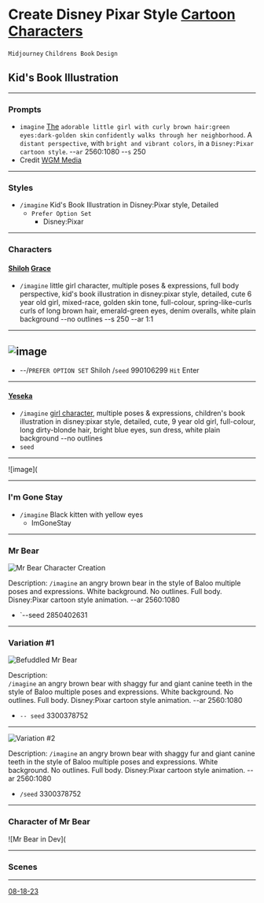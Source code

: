 # Create Disney Pixar Style [Cartoon Characters](https://chat.openai.com/share/dc07af73-bcce-41c2-a45e-9a038d4e0d2b "List of Cartoon Characters' created with ChatGPT") 
`Midjourney` `Childrens Book` `Design`

## Kid's Book Illustration    
---

### Prompts
- `imagine` [The](https://cdn.discordapp.com/attachments/1140534663874609186/1141876893713444874/caseybpoole_The_adorable_little_girl_with_curly_brown_hairgreen_91db9c1a-3244-4081-9d55-74d235259eae.png "The Shiloh Grace - MY MAE BELLE!")  `adorable little girl with curly brown hair:green eyes:dark-golden skin` `confidently walks through her neighborhood`. A `distant perspective`, with `bright and vibrant colors`, in a `Disney:Pixar cartoon style`. --`ar` 2560:1080 --`s` 250
- Credit [WGM Media](https://wgmimedia.com/midjourney-prompts-for-cartoon-characters/)
---
### Styles 
- `/imagine` Kid's Book Illustration in Disney:Pixar style, Detailed
  - `Prefer Option Set`
    - Disney:Pixar
---

### Characters 

#### [Shiloh](https://www.midjourney.com/app/jobs/53294a1d-c789-404f-8924-c9c3c16d762f/) [Grace](https://www.midjourney.com/app/jobs/9f0241f4-f262-469e-8f13-8941c2d0905b/)
  - `/imagine` little girl character, multiple poses & expressions, full body perspective, kid's book illustration in disney:pixar style, detailed, cute 6 year old girl, mixed-race, golden skin tone, full-colour, spring-like-curls curls of long brown hair, emerald-green eyes, denim overalls, white plain background --no outlines --s 250 --ar 1:1

---
![image](https://github.com/cbpoole/midjourney-commands-and-prompts-cheatsheet/assets/141541233/bb3b647a-3ac3-45f3-8c01-bc099e2530bf)    
---
  - --/`PREFER OPTION SET` Shiloh /`seed` 990106299 `Hit` Enter
---
#### [Yeseka](https://www.midjourney.com/app/jobs/a00ac05c-237a-43bf-b0ef-444b991b748c/ "Shiloh Grace Unseen -aka- Imaginary Friend -aka- Yeshua -shhh")   
    
- `/imagine` [girl character](https://www.midjourney.com/app/jobs/ab360030-7402-41fb-b11d-c6c825b4596c/ "future princess modeled after Shiloh best friend from Ohdearsville Alaya"), multiple poses & expressions, children's book illustration in disney:pixar style, detailed, cute, 9 year old girl, full-colour, long dirty-blonde hair, bright blue eyes, sun dress, white plain background --no outlines
- `seed` 

---
![image](



---   
### I'm Gone Stay
  - `/imagine` Black kitten with yellow eyes    
    - ImGoneStay

---

### Mr Bear

![Mr Bear Character Creation](https://media.discordapp.net/attachments/1140534663874609190/1142513185610530876/caseybpoole_an_angry_brown_bear_in_the_style_of_Baloo_multiple__a4443320-1bf9-44b1-be05-c17f7c8a4a74.png?width=1440&height=603)    

Description:
`/imagine` an angry brown bear in the style of Baloo multiple poses and expressions. White background. No outlines. Full body. Disney:Pixar cartoon style animation. --ar 2560:1080    
- `--seed 2850402631

---

### Variation #1    

![Befuddled Mr Bear](https://media.discordapp.net/attachments/1140534663874609190/1142515081997979748/caseybpoole_an_angry_brown_bear_with_shaggy_fur_and_giant_canin_3803e880-5cd0-4df6-bcc7-67fd7235d003.png?width=1440&height=603)    

Description:    
`/imagine` an angry brown bear with shaggy fur and giant canine teeth in the style of Baloo multiple poses and expressions. White background. No outlines. Full body. Disney:Pixar cartoon style animation. --ar 2560:1080   
- `-- seed` 3300378752

---

![Variation #2](https://media.discordapp.net/attachments/1140534663874609190/1142515088696299703/caseybpoole_an_angry_brown_bear_with_shaggy_fur_and_giant_canin_15561827-bff4-444b-b09c-c986e30cdb79.png?width=1440&height=603)    

Description:
`/imagine` an angry brown bear with shaggy fur and giant canine teeth in the style of Baloo multiple poses and expressions. White background. No outlines. Full body. Disney:Pixar cartoon style animation. --ar 2560:1080    
- `/seed` 3300378752

---    

### Character of Mr Bear    

![Mr Bear in Dev](


---
### Scenes    
---

[08-18-23](https://wgmimedia.com/midjourney-prompts-for-cartoon-characters/)



